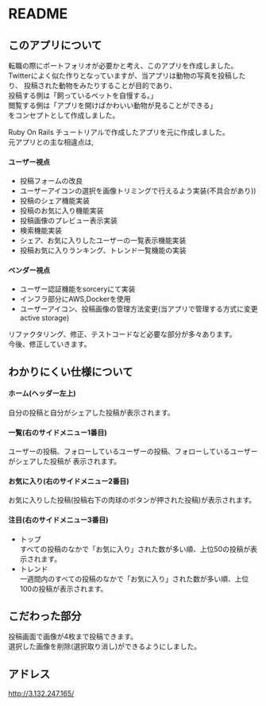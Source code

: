 # README

## このアプリについて
転職の際にポートフォリオが必要かと考え、このアプリを作成しました。
Twitterによく似た作りとなっていますが、当アプリは動物の写真を投稿したり、
投稿された動物をみたりすることが目的であり、    
投稿する側は「飼っているペットを自慢する。」    
閲覧する側は「アプリを開けばかわいい動物が見ることができる」    
をコンセプトとして作成しました。    
    
Ruby On Rails チュートリアルで作成したアプリを元に作成しました。    
元アプリとの主な相違点は,

#### ユーザー視点
- 投稿フォームの改良
- ユーザーアイコンの選択を画像トリミングで行えるよう実装(不具合があり))
- 投稿のシェア機能実装
- 投稿のお気に入り機能実装
- 投稿画像のプレビュー表示実装
- 検索機能実装
- シェア、お気に入りしたユーザーの一覧表示機能実装
- 投稿お気に入りランキング、トレンド一覧機能の実装

#### ベンダー視点
- ユーザー認証機能をsorceryにて実装
- インフラ部分にAWS,Dockerを使用
- ユーザーアイコン、投稿画像の管理方法変更(当アプリで管理する方式に変更 active storage)
    
リファクタリング、修正、テストコードなど必要な部分が多々あります。  
今後、修正していきます。

## わかりにくい仕様について
#### ホーム(ヘッダー左上)
自分の投稿と自分がシェアした投稿が表示されます。
#### 一覧(右のサイドメニュー1番目)
ユーザーの投稿、フォローしているユーザーの投稿、フォローしているユーザーがシェアした投稿が
表示されます。
#### お気に入り(右のサイドメニュー2番目)
お気に入りした投稿(投稿右下の肉球のボタンが押された投稿)が表示されます。
#### 注目(右のサイドメニュー3番目)
- トップ    
すべての投稿のなかで「お気に入り」された数が多い順、上位50の投稿が表示されます。
- トレンド  
一週間内のすべての投稿のなかで「お気に入り」された数が多い順、上位100の投稿が表示されます。

## こだわった部分
投稿画面で画像が4枚まで投稿できます。   
選択した画像を削除(選択取り消し)ができるようにしました。

## アドレス
http://3.132.247.165/